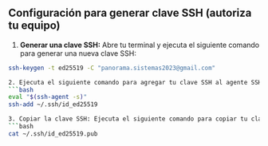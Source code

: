 ## Configuración para generar clave SSH (autoriza tu equipo)

1. **Generar una clave SSH:** Abre tu terminal y ejecuta el siguiente comando para generar una nueva clave SSH:

```bash
ssh-keygen -t ed25519 -C "panorama.sistemas2023@gmail.com"

2. Ejecuta el siguiente comando para agregar tu clave SSH al agente SSH en tu equipo:
```bash
eval "$(ssh-agent -s)"
ssh-add ~/.ssh/id_ed25519

3. Copiar la clave SSH: Ejecuta el siguiente comando para copiar tu clave SSH al portapapeles:
```bash
cat ~/.ssh/id_ed25519.pub
